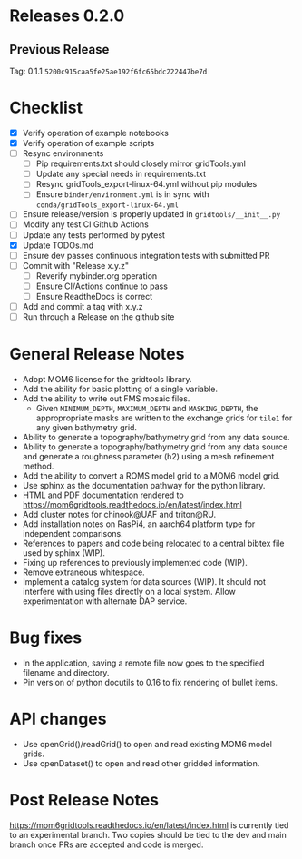 # Releases 0.2.0

## Previous Release

Tag: 0.1.1 `5200c915caa5fe25ae192f6fc65bdc222447be7d`

# Checklist

 - [X] Verify operation of example notebooks
 - [X] Verify operation of example scripts
 - [ ] Resync environments
   - [ ] Pip requirements.txt should closely mirror gridTools.yml
   - [ ] Update any special needs in requirements.txt
   - [ ] Resync gridTools_export-linux-64.yml without pip modules
   - [ ] Ensure `binder/environment.yml` is in sync
         with `conda/gridTools_export-linux-64.yml`
 - [ ] Ensure release/version is properly updated in `gridtools/__init__.py`
 - [ ] Modify any test CI Github Actions
 - [ ] Update any tests performed by pytest
 - [X] Update TODOs.md
 - [ ] Ensure dev passes continuous integration tests with submitted PR
 - [ ] Commit with "Release x.y.z"
   - [ ] Reverify mybinder.org operation
   - [ ] Ensure CI/Actions continue to pass
   - [ ] Ensure ReadtheDocs is correct
 - [ ] Add and commit a tag with x.y.z
 - [ ] Run through a Release on the github site

# General Release Notes

 - Adopt MOM6 license for the gridtools library.
 - Add the ability for basic plotting of a single variable.
 - Add the ability to write out FMS mosaic files.
   - Given `MINIMUM_DEPTH`, `MAXIMUM_DEPTH` and `MASKING_DEPTH`, the
     appropropriate masks are written to the exchange grids for
     `tile1` for any given bathymetry grid.
 - Ability to generate a topography/bathymetry grid from any
   data source.
 - Ability to generate a topography/bathymetry grid from any
   data source and generate a roughness parameter (h2) using
   a mesh refinement method.
 - Add the ability to convert a ROMS model grid to a MOM6
   model grid.
 - Use sphinx as the documentation pathway for the python
   library.
 - HTML and PDF documentation rendered to
   https://mom6gridtools.readthedocs.io/en/latest/index.html
 - Add cluster notes for chinook@UAF and triton@RU.
 - Add installation notes on RasPi4, an aarch64 platform type for independent comparisons.
 - References to papers and code being relocated to a central bibtex file used by sphinx (WIP).
 - Fixing up references to previously implemented code (WIP).
 - Remove extraneous whitespace.
 - Implement a catalog system for data sources (WIP).  It should not interfere with using
   files directly on a local system.  Allow experimentation with alternate DAP service.

# Bug fixes
 
 - In the application, saving a remote file now goes to
   the specified filename and directory.
 - Pin version of python docutils to 0.16 to fix rendering
   of bullet items.

# API changes

 - Use openGrid()/readGrid() to open and read existing MOM6 model grids.
 - Use openDataset() to open and read other gridded information.

# Post Release Notes

https://mom6gridtools.readthedocs.io/en/latest/index.html is currently tied to an
experimental branch.  Two copies should be tied to the dev and main branch once
PRs are accepted and code is merged.
